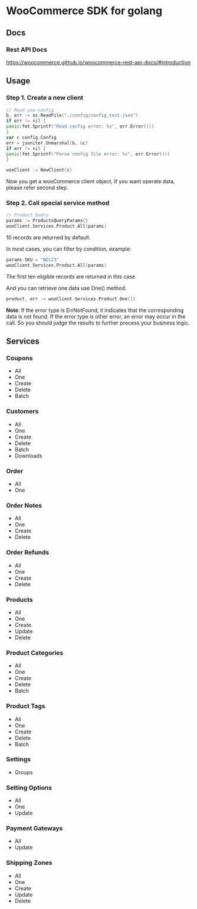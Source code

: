 WooCommerce SDK for golang
==========================

## Docs

### Rest API Docs

https://woocommerce.github.io/woocommerce-rest-api-docs/#introduction

## Usage

### Step 1. Create a new client

```go
// Read you config
b, err := os.ReadFile("./config/config_test.json")
if err != nil {
panic(fmt.Sprintf("Read config error: %s", err.Error()))
}
var c config.Config
err = jsoniter.Unmarshal(b, &c)
if err != nil {
panic(fmt.Sprintf("Parse config file error: %s", err.Error()))
}

wooClient := NewClient(c)
```

Now you get a wooCommerce client object, If you want operate data, please refer second step.

### Step 2. Call special service method

```go
// Product Query
params := ProductsQueryParams{}
wooClient.Services.Product.All(params)
```

10 records are returned by default.

In most cases, you can filter by condition, example:

```go
params.SKU = "NO123"
wooClient.Services.Product.All(params)
```

The first ten eligible records are returned in this case

And you can retrieve one data use One() method.

```go
product, err := wooClient.Services.Product.One(1)
```

**Note**: If the error type is ErrNotFound, it indicates that the corresponding data is not found. If the error type is other error, an error may occur in the call. So you should judge the results to further process your business logic.

## Services

### Coupons

- All
- One
- Create
- Delete
- Batch

### Customers

- All
- One
- Create
- Delete
- Batch
- Downloads

### Order

- All
- One

### Order Notes

- All
- One
- Create
- Delete

### Order Refunds

- All
- One
- Create
- Delete

### Products

- All
- One
- Create
- Update
- Delete

### Product Categories

- All
- One
- Create
- Delete
- Batch

### Product Tags

- All
- One
- Create
- Delete
- Batch

### Settings

- Groups

### Setting Options

- All
- One
- Update

### Payment Gateways

- All
- Update

### Shipping Zones

- All
- One
- Create
- Update
- Delete
